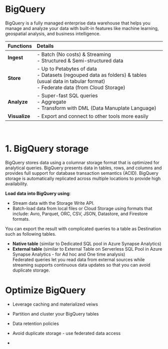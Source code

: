# BigQuery
BigQuery is a fully managed enterprise data warehouse that helps you manage and analyze your data with built-in features like machine learning, geospatial analysis, and business intelligence. <br>

| Functions | Details |
|:---|:---|
|**Ingest**| - Batch (No costs) & Streaming <br> - Structured & Semi-structured data |
|**Store**| - Up to Petabytes of data <br> - Datasets (regouped data as folders) & tables (usual data in tabular format) <br> - Federate data (from Cloud Storage) |
|**Analyze**| - Super-fast SQL queries <br> - Aggregate <br> - Transform with DML (Data Manuplate Language) |
|**Visualize**| - Export and connect to other tools more easily |
<br>

# 1. BigQuery storage
BigQuery stores data using a columnar storage format that is optimized for analytical queries. BigQuery presents data in tables, rows, and columns and provides full support for database transaction semantics (ACID). BigQuery storage is automatically replicated across multiple locations to provide high availability.<br>

**Load data into BigQuery using**:
- Stream data with the Storage Write API.
- Batch-load data from local files or Cloud Storage using formats that include: Avro, Parquet, ORC, CSV, JSON, Datastore, and Firestore formats.

You can export the result with complicated queries to a table as Destination such as following tables.
- **Native table** (similar to Dedicated SQL pool in Azure Synapse Analytics) <br>
- **External table** (similar to External Table on Serverless SQL Pool in Azure Synapse Analytics - for Ad hoc and One time analysis) <br>
Federated queries let you read data from external sources while streaming supports continuous data updates so that you can avoid duplicate storage.


# Optimize BigQuery
- Leverage caching and materialized veiws <br>
- Partition and cluster your BigQuery tables <br>
- Data retention policies <br>
- Avoid duplicate storage - use federated data access <br>

- 
